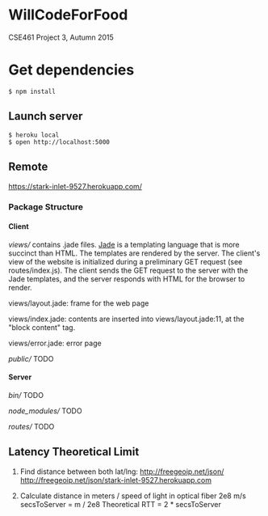 # WillCodeForFood
CSE461 Project 3, Autumn 2015

# Get dependencies

```
$ npm install
```

## Launch server

```
$ heroku local
$ open http://localhost:5000
```

## Remote
https://stark-inlet-9527.herokuapp.com/

### Package Structure

#### Client

*views/* contains .jade files. [Jade](http://jade-lang.com/) is a templating language that is more succinct than HTML. The templates are rendered by the server. The client's view of the website is initialized during a preliminary GET request (see routes/index.js). The client sends the GET request to the server with the Jade templates, and the server responds with HTML for the browser to render. 

  views/layout.jade: frame for the web page
  
  views/index.jade: contents are inserted into views/layout.jade:11, at the "block content" tag.
  
  views/error.jade: error page

*public/* TODO

#### Server

*bin/* TODO

*node_modules/* TODO

*routes/* TODO

## Latency Theoretical Limit

1. Find distance between both lat/lng:
http://freegeoip.net/json/
http://freegeoip.net/json/stark-inlet-9527.herokuapp.com

2. Calculate distance in meters / speed of light in optical fiber 2e8 m/s
secsToServer = m / 2e8
Theoretical RTT = 2 * secsToServer
